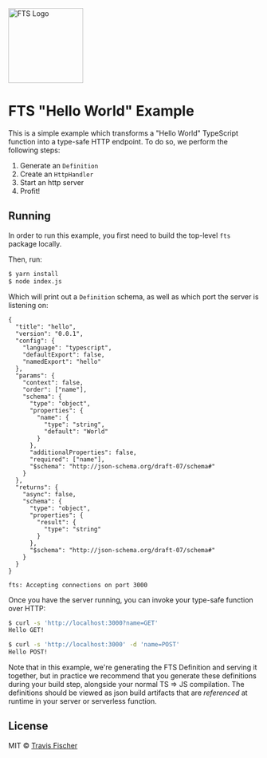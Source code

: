 <img src="https://raw.githubusercontent.com/transitive-bullshit/fts/master/logo.png" alt="FTS Logo" width="150" />

# FTS "Hello World" Example

This is a simple example which transforms a "Hello World" TypeScript function into a type-safe HTTP endpoint. To do so, we perform the following steps:

1. Generate an `Definition`
2. Create an `HttpHandler`
3. Start an http server
4. Profit!

## Running

In order to run this example, you first need to build the top-level `fts` package locally.

Then, run:

```bash
$ yarn install
$ node index.js
```

Which will print out a `Definition` schema, as well as which port the server is listening on:

```
{
  "title": "hello",
  "version": "0.0.1",
  "config": {
    "language": "typescript",
    "defaultExport": false,
    "namedExport": "hello"
  },
  "params": {
    "context": false,
    "order": ["name"],
    "schema": {
      "type": "object",
      "properties": {
        "name": {
          "type": "string",
          "default": "World"
        }
      },
      "additionalProperties": false,
      "required": ["name"],
      "$schema": "http://json-schema.org/draft-07/schema#"
    }
  },
  "returns": {
    "async": false,
    "schema": {
      "type": "object",
      "properties": {
        "result": {
          "type": "string"
        }
      },
      "$schema": "http://json-schema.org/draft-07/schema#"
    }
  }
}

fts: Accepting connections on port 3000
```

Once you have the server running, you can invoke your type-safe function over HTTP:

```bash
$ curl -s 'http://localhost:3000?name=GET'
Hello GET!

$ curl -s 'http://localhost:3000' -d 'name=POST'
Hello POST!
```

Note that in this example, we're generating the FTS Definition and serving it together, but in practice we recommend that you generate these definitions during your build step, alongside your normal TS => JS compilation. The definitions should be viewed as json build artifacts that are _referenced_ at runtime in your server or serverless function.

## License

MIT © [Travis Fischer](https://transitivebullsh.it)
